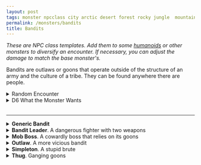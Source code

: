 ```yaml
---
layout: post
tags: monster npcclass city arctic desert forest rocky jungle  mountain plains swamp sea
permalink: /monsters/bandits
title: Bandits
---
```


<span class="alchemy"> *These are NPC class templates. Add them to some [humanoids](https://saltygoo.github.io/list/monsters-humanoid) or other monsters to diversify an encounter. If necessary, you can adjust the damage to match the base monster's.* </span>

Bandits are outlaws or goons that operate outside of the structure of an army and the culture of a tribe. They can be found anywhere there are people.
<br>

<details markdown="1">
<summary>Random Encounter</summary>

1. **Monster:** 3D4 bandits
1. **Lair:** Shady alley, boat or camp. Trapped. <br>    &nbsp; OR <br>    **Omen:** Overhearing a bad insult about the PC.
1. **Spoor:** Recently looted traveling merchant or scholar.
1. **Tracks:** Littering of bottles and other trash.
1. **Trace:** Guard patrol.
1. **Trace:** Robbed merchant.
</details>

<details markdown="1">
<summary>D6 What the Monster Wants</summary>

1. Cause some trouble!
1. Sell stolen goods.
1. Kill you.
1. Traffic illicit goods.
1. Rob traveler.
1. Party.  
</details>

<br>

---


<details markdown="1">
<summary><b>Generic Bandit</b></summary>

|  <span style="display: inline-block; width:250px"></span>  |  |
| -------- | --------|
| **HD:** 1 | **Armor:** leather  |
| **Hit it:** normal    | **Dodge it:** normal  |
| **Move:** normal     |   | 

**Attacks (1/round)**

<ins>Shank</ins>. The bandit makes a melee attack (1D6).

<ins>Bow</ins>. The bandit makes a ranged attack (1D6).

</details>

<details markdown="1">
<summary><b>Bandit Leader</b>. A dangerous fighter with two weapons</summary>
Has maximum HP, chainmail armor (2), and is good at dodging attacks. Once per turn, it can parry a melee attack, reducing incoming damage by 1D6.

<ins>Two-Weapon Attack.</ins> The bandit makes a melee attack (1D6) and another one with a dagger (1D4).
</details>

<details markdown="1">
<summary><b>Mob Boss</b>. A cowardly boss that relies on its goons</summary>
Has maximum HP, and can make two of its attacks per turn. Once per turn, it can redirect damage to an adjacent ally.
</details>

<details markdown="1">
<summary><b>Outlaw</b>. A more vicious bandit</summary>
Has chainmail armor (2).

<ins>Poisoned Arrow.</ins> The bandit makes a ranged attack (1D6). On a hit, the target must save or be [poisoned](/2020/11/10/extra-rules/#conditions) until it rests.
</details>

<details markdown="1">
<summary><b>Simpleton</b>. A stupid brute</summary>
Has max HP, no ranged attacks and advantage on grapple rolls and attack rolls against targets grappled by it.
</details>

<details markdown="1">
<summary><b>Thug</b>. Ganging goons</summary>
Has leather armor (1) and can make two melee attacks per round (1D4) against targets flanked by allies.
</details>
